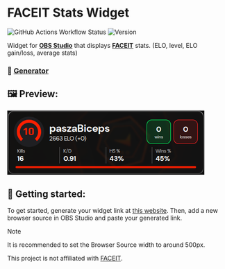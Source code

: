 # FACEIT Stats Widget

![GitHub Actions Workflow Status](https://img.shields.io/github/actions/workflow/status/mxgic1337/faceit-stats-widget/build-test.yml?style=flat-square) ![Version](https://img.shields.io/github/package-json/v/mxgic1337/faceit-stats-widget?style=flat-square)

Widget for **[OBS Studio](https://obsproject.com/)** that displays **[FACEIT](https://faceit.com)** stats. (ELO, level,
ELO gain/loss, average stats)

### 🔗 [Generator](https://widget.mxgic1337.xyz/)

## 🖼️ Preview:

![Preview](.github/assets/preview.png)

## 🔧 Getting started:

To get started, generate your widget link at [this website](https://widget.mxgic1337.xyz/). Then, add a new
browser source in OBS Studio and paste your generated link.

> [!NOTE]  
> It is recommended to set the Browser Source width to around 500px.

This project is not affiliated with [FACEIT](https://faceit.com).
